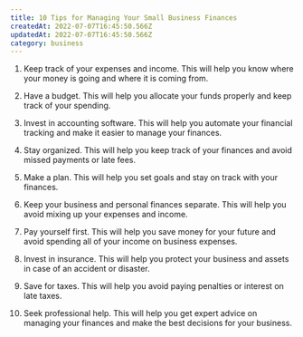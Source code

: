 ```yaml
---
title: 10 Tips for Managing Your Small Business Finances
createdAt: 2022-07-07T16:45:50.566Z
updatedAt: 2022-07-07T16:45:50.566Z
category: business
---
```


1. Keep track of your expenses and income. This will help you know where your money is going and where it is coming from.

2. Have a budget. This will help you allocate your funds properly and keep track of your spending.

3. Invest in accounting software. This will help you automate your financial tracking and make it easier to manage your finances.

4. Stay organized. This will help you keep track of your finances and avoid missed payments or late fees.

5. Make a plan. This will help you set goals and stay on track with your finances.

6. Keep your business and personal finances separate. This will help you avoid mixing up your expenses and income.

7. Pay yourself first. This will help you save money for your future and avoid spending all of your income on business expenses.

8. Invest in insurance. This will help you protect your business and assets in case of an accident or disaster.

9. Save for taxes. This will help you avoid paying penalties or interest on late taxes.

10. Seek professional help. This will help you get expert advice on managing your finances and make the best decisions for your business.

